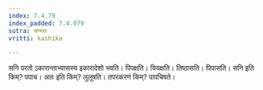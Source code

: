 ```yaml
---
index: 7.4.79
index_padded: 7.4.079
sutra: सन्यतः
vritti: kashika

---
```

सनि परतो ऽकारान्ताभ्यासस्य इकारादेशो भवति। पिपक्षति। यियक्षति। तिष्ठासति। पिपासति। सनि इति किम्? पपाच। अतः इति किम्? लुलूषति। तपरकरणं किम्? पापचिषते।